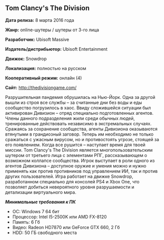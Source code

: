 ## **Tom Clancy's The Division**

**Дата релиза:** 8 марта 2016 года

**Жанр:** online-шутеры / шутеры от 3-го лица

**Разработчик:** Ubisoft Massive

**Издатель/дистрибьютор:** Ubisoft Entertainment

**Движок:** Snowdrop

**Локализация:** полностью на русском

**Кооперативный режим:** онлайн (4)

**Сайт:** http://thedivisiongame.com/

Разрушительная пандемия обрушилась на Нью-Йорк. Одна за другой вышли из строя все службы – за считанные дни без воды и еды сообщество погрузилось в хаос. Ввиду сложившейся ситуации был активирован Дивизион – отряд специально подготовленных агентов. Члены данного подразделения жили среди обычных людей, тренированные действовать независимо в экстремальных случаях. Сражаясь за сохранение сообщества, агенты Дивизиона оказываются втянутыми в грандиозный заговор. Теперь им необходимо не только сражаться с ужасным вирусом, но и противостоять угрозе, стоящей за его появлением. Когда все рушится – наступает время для твоей миссии.
Tom Clancy's The Division является многопользовательским шутером от третьего лица с элементами РПГ, рассказывающем о возможном коллапсе сообщества. Игрок выступает в роли одного из агентов Дивизиона – доступное оружие и умения можно и нужно применять как против противников под управлением ИИ, так и против других пользователей.
Игра работает на движке Snowdrop, разработанном специально для консолей PS4 и Xbox One, что позволяет добиться невероятного уровня разрушаемости и детализации виртуального мира.

***Минимальные требования к ПК***
- ОС: Windows 7 64 бит
- Процессор: Intel I5-2500K или AMD FX-8120
- Память: 6 Гб
- Видео: Radeon HD7870 или GeForce GTX 660, 2 Гб
- HDD: 50 ГБ свободного места

